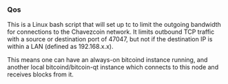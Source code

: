 ### Qos ###

This is a Linux bash script that will set up tc to limit the outgoing bandwidth for connections to the Chavezcoin network. It limits outbound TCP traffic with a source or destination port of 47047, but not if the destination IP is within a LAN (defined as 192.168.x.x).

This means one can have an always-on bitcoind instance running, and another local bitcoind/bitcoin-qt instance which connects to this node and receives blocks from it.
